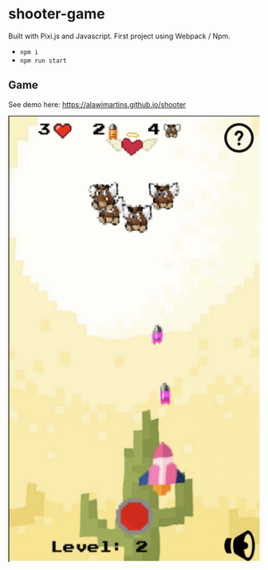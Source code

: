 # shooter-game

Built with Pixi.js and Javascript. First project using Webpack / Npm.

- `npm i`
- `npm run start`

## Game
See demo here: https://alawimartins.github.io/shooter

![GitHub Logo](/preview/preview.png)


